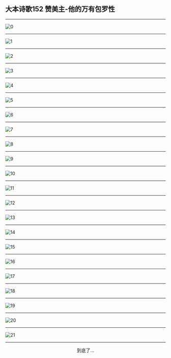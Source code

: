 
## 大本诗歌152 赞美主-他的万有包罗性
        
<div id="aplayer0"></div>

<div id="aplayer1"></div>

<div id="aplayer2"></div>

---

<img alt="0" data-original="/data/d0147/0">

---

<img alt="1" data-original="/data/d0147/1">

---

<img alt="2" data-original="/data/d0147/2">

---

<img alt="3" data-original="/data/d0147/3">

---

<img alt="4" data-original="/data/d0147/4">

---

<img alt="5" data-original="/data/d0147/5">

---

<img alt="6" data-original="/data/d0147/6">

---

<img alt="7" data-original="/data/d0147/7">

---

<img alt="8" data-original="/data/d0147/8">

---

<img alt="9" data-original="/data/d0147/9">

---

<img alt="10" data-original="/data/d0147/10">

---

<img alt="11" data-original="/data/d0147/11">

---

<img alt="12" data-original="/data/d0147/12">

---

<img alt="13" data-original="/data/d0147/13">

---

<img alt="14" data-original="/data/d0147/14">

---

<img alt="15" data-original="/data/d0147/15">

---

<img alt="16" data-original="/data/d0147/16">

---

<img alt="17" data-original="/data/d0147/17">

---

<img alt="18" data-original="/data/d0147/18">

---

<img alt="19" data-original="/data/d0147/19">

---

<img alt="20" data-original="/data/d0147/20">

---

<img alt="21" data-original="/data/d0147/21">

---

<p style="text-align: center">到底了...</p>

<script src="/js/dist-view.js"></script>

<script>
MAIN.id = 'd0147';
        
const ap0 = new APlayer({
    container: document.getElementById('aplayer0'),
    volume: 1,
    loop: 'none',
    preload: 'none',
    audio: [{
        name: 'D152.mp3',
        artist: '大本诗歌',
        url: 'https://res.wx.qq.com/voice/getvoice?mediaid=MzI0NTk3MDM5M18yMjQ3NTE5OTU1',
        cover: '/favicon'
    }]
});
const ap1 = new APlayer({
    container: document.getElementById('aplayer1'),
    volume: 1,
    loop: 'none',
    preload: 'none',
    audio: [{
        name: 'D152第一节领唱.mp3',
        artist: '大本诗歌',
        url: 'https://res.wx.qq.com/voice/getvoice?mediaid=MzI0NTk3MDM5M18yMjQ3NTE5OTU2',
        cover: '/favicon'
    }]
});
const ap2 = new APlayer({
    container: document.getElementById('aplayer2'),
    volume: 1,
    loop: 'none',
    preload: 'none',
    audio: [{
        name: 'D152教唱版.mp3',
        artist: '大本诗歌',
        url: 'https://res.wx.qq.com/voice/getvoice?mediaid=MzI0NTk3MDM5M18yMjQ3NTE5OTU3',
        cover: '/favicon'
    }]
});
</script>
